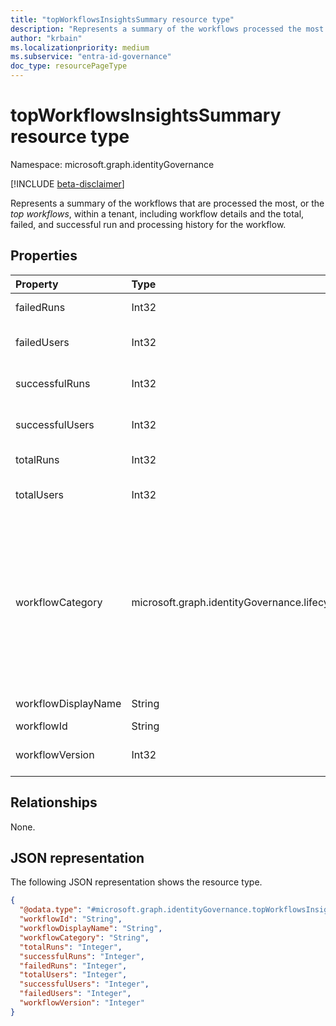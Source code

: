 ```yaml
---
title: "topWorkflowsInsightsSummary resource type"
description: "Represents a summary of the workflows processed the most within a tenant."
author: "krbain"
ms.localizationpriority: medium
ms.subservice: "entra-id-governance"
doc_type: resourcePageType
---
```


# topWorkflowsInsightsSummary resource type

Namespace: microsoft.graph.identityGovernance

[!INCLUDE [beta-disclaimer](../../includes/beta-disclaimer.md)]

Represents a summary of the workflows that are processed the most, or the _top workflows_, within a tenant, including workflow details and the total, failed, and successful run and processing history for the workflow.

## Properties

|Property|Type|Description|
|:---|:---|:---|
|failedRuns|Int32|Count of failed runs for workflow.|
|failedUsers|Int32|Count of failed users who were processed.|
|successfulRuns|Int32|Count of successful runs of the workflow.|
|successfulUsers|Int32|Count of successful users processed by the workflow.|
|totalRuns|Int32|Count of total runs of workflow.|
|totalUsers|Int32|Total number of users processed by the workflow.|
|workflowCategory|microsoft.graph.identityGovernance.lifecycleWorkflowCategory|The category of the workflow. The possible values are: `joiner`, `leaver`, `unknownFutureValue`, `mover`. Note that you must use the `Prefer: include-unknown-enum-members` request header to get the following value(s) in this [evolvable enum](/graph/best-practices-concept#handling-future-members-in-evolvable-enumerations): `mover`.|
|workflowDisplayName|String|The name of the workflow.|
|workflowId|String|The workflow ID.|
|workflowVersion|Int32|The version of the workflow that was a top workflow ran.|

## Relationships

None.

## JSON representation

The following JSON representation shows the resource type.
<!-- {
  "blockType": "resource",
  "@odata.type": "microsoft.graph.identityGovernance.topWorkflowsInsightsSummary"
}
-->
``` json
{
  "@odata.type": "#microsoft.graph.identityGovernance.topWorkflowsInsightsSummary",
  "workflowId": "String",
  "workflowDisplayName": "String",
  "workflowCategory": "String",
  "totalRuns": "Integer",
  "successfulRuns": "Integer",
  "failedRuns": "Integer",
  "totalUsers": "Integer",
  "successfulUsers": "Integer",
  "failedUsers": "Integer",
  "workflowVersion": "Integer"
}
```
